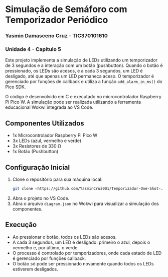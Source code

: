 # Simulação de Semáforo com Temporizador Periódico
### Yasmin Damasceno Cruz - TIC370101610
### Unidade 4 - Capítulo 5

Este projeto implementa a simulação de LEDs utilizando um temporizador de 3 segundos e a interação com um botão (pushbutton). Quando o botão é pressionado, os LEDs são acesos, e a cada 3 segundos, um LED é desligado, até que apenas um LED permaneça aceso. O temporizador é gerenciado por funções de callback e utiliza a função `add_alarm_in_ms()` do Pico SDK.

O código é desenvolvido em C e executado no microcontrolador Raspberry Pi Pico W. A simulação pode ser realizada utilizando a ferramenta educacional Wokwi integrada ao VS Code.


## Componentes Utilizados

- 1x Microcontrolador Raspberry Pi Pico W
- 3x LEDs (azul, vermelho e verde)
- 3x Resistores de 330 Ω
- 1x Botão (Pushbutton)

## Configuração Inicial

1. Clone o repositório para sua máquina local:
   ```bash
   git clone <https://github.com/YasminCruz001/Temporizador-One-Shot-.git>
   ```
2. Abra o projeto no VS Code.
3. Abra o arquivo `diagram.json` no Wokwi para visualizar a simulação dos componentes.

## Execução

- Ao pressionar o botão, todos os LEDs são acesos.
- A cada 3 segundos, um LED é desligado: primeiro o azul, depois o vermelho e, por último, o verde
- O processo é controlado por temporizadores, onde cada estado de LED é gerenciado por funções callback.
- O botão só pode ser pressionado novamente quando todos os LEDs estiverem desligados.